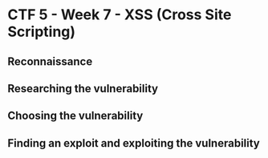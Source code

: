 # CTF 5 - Week 7 - XSS (Cross Site Scripting)

## Reconnaissance

## Researching the vulnerability

## Choosing the vulnerability

## Finding an exploit and exploiting the vulnerability
